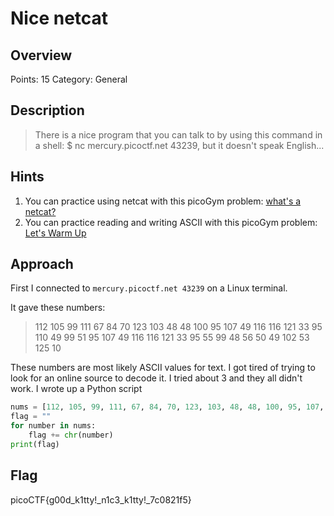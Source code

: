 # Nice netcat

## Overview

Points: 15
Category: General

## Description

> There is a nice program that you can talk to by using this command in a shell: $ nc mercury.picoctf.net 43239, but it doesn't speak English...

## Hints

1. You can practice using netcat with this picoGym problem: [what's a netcat?](https://play.picoctf.org/practice/challenge/34)
2. You can practice reading and writing ASCII with this picoGym problem: [Let's Warm Up](https://play.picoctf.org/practice/challenge/22)

## Approach

First I connected to `mercury.picoctf.net 43239` on a Linux terminal.

It gave these numbers:
> 112
105
99
111
67
84
70
123
103
48
48
100
95
107
49
116
116
121
33
95
110
49
99
51
95
107
49
116
116
121
33
95
55
99
48
56
50
49
102
53
125
10

These numbers are most likely ASCII values for text. I got tired of trying to look for an online source to decode it. I tried about 3 and they all didn't work. I wrote up a Python script

```python
nums = [112, 105, 99, 111, 67, 84, 70, 123, 103, 48, 48, 100, 95, 107, 49, 116, 116, 121, 33, 95, 110, 49, 99, 51, 95, 107, 49, 116, 116, 121, 33, 95, 55, 99, 48, 56, 50, 49, 102, 53, 125, 10]
flag = ""
for number in nums:
    flag += chr(number)
print(flag)
```

## Flag

picoCTF{g00d_k1tty!_n1c3_k1tty!_7c0821f5}
